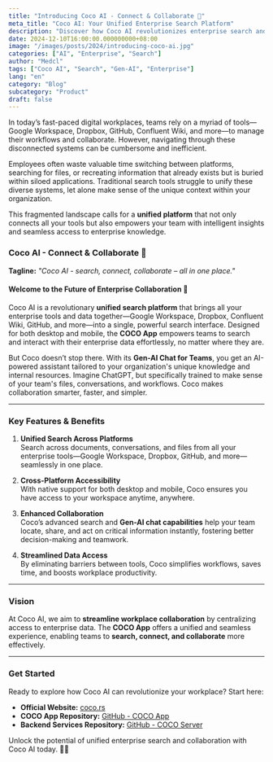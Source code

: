 ```yaml
---
title: "Introducing Coco AI - Connect & Collaborate 🥥"
meta_title: "Coco AI: Your Unified Enterprise Search Platform"
description: "Discover how Coco AI revolutionizes enterprise search and collaboration with unified data and Gen-AI chat capabilities."
date: 2024-12-10T16:00:00.000000000+08:00
image: "/images/posts/2024/introducing-coco-ai.jpg"
categories: ["AI", "Enterprise", "Search"]
author: "Medcl"
tags: ["Coco AI", "Search", "Gen-AI", "Enterprise"]
lang: "en"
category: "Blog"
subcategory: "Product"
draft: false
---
```


In today’s fast-paced digital workplaces, teams rely on a myriad of tools—Google Workspace, Dropbox, GitHub, Confluent Wiki, and more—to manage their workflows and collaborate. However, navigating through these disconnected systems can be cumbersome and inefficient.

Employees often waste valuable time switching between platforms, searching for files, or recreating information that already exists but is buried within siloed applications. Traditional search tools struggle to unify these diverse systems, let alone make sense of the unique context within your organization.

This fragmented landscape calls for a **unified platform** that not only connects all your tools but also empowers your team with intelligent insights and seamless access to enterprise knowledge.

### Coco AI - Connect & Collaborate 🥥

**Tagline:** _"Coco AI - search, connect, collaborate – all in one place."_

#### Welcome to the Future of Enterprise Collaboration 🚀

Coco AI is a revolutionary **unified search platform** that brings all your enterprise tools and data together—Google Workspace, Dropbox, Confluent Wiki, GitHub, and more—into a single, powerful search interface. Designed for both desktop and mobile, the **COCO App** empowers teams to search and interact with their enterprise data effortlessly, no matter where they are.

But Coco doesn’t stop there. With its **Gen-AI Chat for Teams**, you get an AI-powered assistant tailored to your organization's unique knowledge and internal resources. Imagine ChatGPT, but specifically trained to make sense of your team's files, conversations, and workflows. Coco makes collaboration smarter, faster, and simpler.

---

### Key Features & Benefits

1. **Unified Search Across Platforms**  
   Search across documents, conversations, and files from all your enterprise tools—Google Workspace, Dropbox, GitHub, and more—seamlessly in one place.

2. **Cross-Platform Accessibility**  
   With native support for both desktop and mobile, Coco ensures you have access to your workspace anytime, anywhere.

3. **Enhanced Collaboration**  
   Coco’s advanced search and **Gen-AI chat capabilities** help your team locate, share, and act on critical information instantly, fostering better decision-making and teamwork.

4. **Streamlined Data Access**  
   By eliminating barriers between tools, Coco simplifies workflows, saves time, and boosts workplace productivity.

---

### Vision

At Coco AI, we aim to **streamline workplace collaboration** by centralizing access to enterprise data. The **COCO App** offers a unified and seamless experience, enabling teams to **search, connect, and collaborate** more effectively.

---

### Get Started

Ready to explore how Coco AI can revolutionize your workplace? Start here:

- **Official Website:** [coco.rs](http://coco.rs)
- **COCO App Repository:** [GitHub - COCO App](https://github.com/infinilabs/coco-app/)
- **Backend Services Repository:** [GitHub - COCO Server](https://github.com/infinilabs/coco-server)

Unlock the potential of unified enterprise search and collaboration with Coco AI today. 🥥✨
